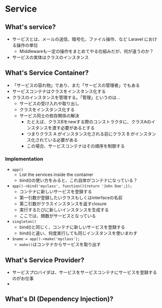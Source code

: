 # Service

## What's service?

- サービスとは、メールの送信、暗号化、ファイル操作、など Laravel における操作の単位
    - Middlewareも一定の操作をまとめてやる仕組みだが、何が違うのか？
- サービスの実体はクラスのインスタンス

## What's Service Container?

- 「サービスの容れ物」であり、また「サービスの管理者」でもある
- サービスコンテナはクラスをインスタンス化する
- クラスのインスタンスを管理する。「管理」というのは...
    - サービスの受け入れや取り出し
    - クラスをインスタンス化する
    - サービス同士の依存関係の解決
        - たとえば、クラスBをnewする際のコンストラクタに、クラスAのインスタンスを渡す必要があるとする
        - つまりクラス A がインスタンス化される前にクラス B がインスタンス化されている必要がある
        - この場合、サービスコンテナはその順序を制御する

### Implementation
- `app()`
    - List the services inside the container
    - bind()の使い方をみると、これ自体がコンテナになっている？
- `app()->bind('myclass', function(){return 'John Doe';});`
    - コンテナに新しいサービスを登録する
    - 第一引数が登録したいクラスもしくはinterfaceの名前
    - 第二引数がクラスインスタンスを返すclosure
    - 実行するたびに新しいインスタンスを生成する
    - ここでは、関数がサービスとなっている
- `singleton()`
    - bind()と同じく、コンテナに新しいサービスを登録する
    - bind()と違い、何度実行しても同じインスタンスを使いまわす
- `$name = app()->make('myclass');`
    - `make()`はコンテナからサービスを取り出す

## What's Service Provider?

- サービスプロバイダは、サービスをサービスコンテナにサービスを登録するのがお仕事
- 

## What's DI (Dependency Injection)?

